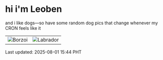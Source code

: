 # hi i'm Leoben

and i like dogs—so have some random dog pics that change whenever my CRON feels like it

|  |  |
|--------|----------|
| ![Borzoi](https://random-dog-vercel.vercel.app/api/random-borzoi?v=1754034251) | ![Labrador](https://random-dog-vercel.vercel.app/api/random-labrador?v=1754034251) |

Last updated: 2025-08-01 15:44 PHT
